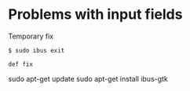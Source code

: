 # Problems with input fields

Temporary fix

```
$ sudo ibus exit
```

```
def fix
```

sudo apt-get update sudo apt-get install ibus-gtk

